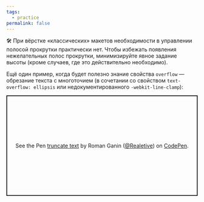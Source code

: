 ```yaml
---
tags:
  - practice
permalink: false
---
```


🛠 При вёрстке «классических» макетов необходимости в управлении полосой прокрутки практически нет. Чтобы избежать появления нежелательных полос прокрутки, минимизируйте явное задание высоты (кроме случаев, где это действительно необходимо).

Ещё один пример, когда будет полезно знание свойства `overflow` — обрезание текста с многоточием (в сочетании со свойством `text-overflow: ellipsis` или недокументированного `-webkit-line-clamp`):

<p class="codepen" data-height="265" data-theme-id="light" data-default-tab="css,result" data-user="Realetive" data-slug-hash="poERRWW" style="height: 265px; box-sizing: border-box; display: flex; align-items: center; justify-content: center; border: 2px solid; margin: 1em 0; padding: 1em;" data-pen-title="truncate text">
  <span>See the Pen <a href="https://codepen.io/Realetive/pen/poERRWW">
  truncate text</a> by Roman Ganin (<a href="https://codepen.io/Realetive">@Realetive</a>)
  on <a href="https://codepen.io">CodePen</a>.</span>
</p>
<script async src="https://cpwebassets.codepen.io/assets/embed/ei.js"></script>
